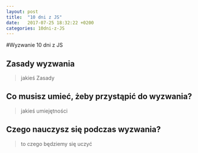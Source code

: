 ```yaml
---
layout: post
title:  "10 dni z JS"
date:   2017-07-25 18:32:22 +0200
categories: 10dni-z-JS
---
```

#Wyzwanie 10 dni z JS
## Zasady wyzwania
> jakieś Zasady

## Co musisz umieć, żeby przystąpić do wyzwania?
> jakieś umiejętności

## Czego nauczysz się podczas wyzwania?
> to czego będziemy się uczyć
